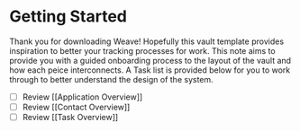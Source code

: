 # Getting Started

Thank you for downloading Weave! Hopefully this vault template provides inspiration to better your tracking processes for work. This note aims to provide you with a guided onboarding process to the layout of the vault and how each peice interconnects. A Task list is provided below for you to work through to better understand the design of the system.

- [ ] Review [[Application Overview]]
- [ ] Review [[Contact Overview]]
- [ ] Review [[Task Overview]]